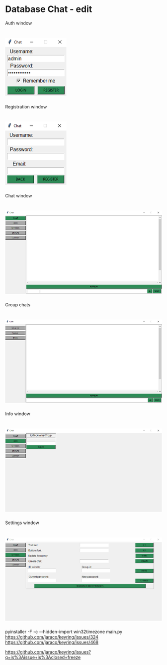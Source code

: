 # Database Chat - edit
Auth window

# ![alt text](Images/auth.png)

Registration window

# ![alt text](Images/register.png)

Chat window

# ![alt text](Images/chat.png)

Group chats

# ![alt text](Images/groups.png)

Info window

# ![alt text](Images/info.png)

Settings window

# ![alt text](Images/settings.png)

pyinstaller -F -c --hidden-import win32timezone main.py
https://github.com/jaraco/keyring/issues/324
https://github.com/jaraco/keyring/issues/468

https://github.com/jaraco/keyring/issues?q=is%3Aissue+is%3Aclosed+freeze
